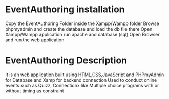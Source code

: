 # EventAuthoring installation
Copy the EventAuthoring Folder inside the Xampp/Wampp folder
Browse phpmyadmin and create the database and load the db file there
Open Xampp/Wampp application run apache and database (sql)
Open Browser and run the web application
# EventAuthoring Description
It is an web application built using HTML,CSS,JavaScript and PHPmyAdmin for Database and Xamp for backend connection
Used to conduct online events such as Quizz, Connectionx like Multiple choice programs with or without timing as constraint
